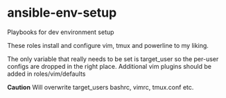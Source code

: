 # ansible-env-setup
Playbooks for dev environment setup

These roles install and configure vim, tmux and powerline to my liking. 

The only variable that really needs to be set is target_user so the per-user configs are dropped in the right place.
Additional vim plugins should be added in roles/vim/defaults

**Caution** Will overwrite target_users bashrc, vimrc, tmux.conf etc. 
